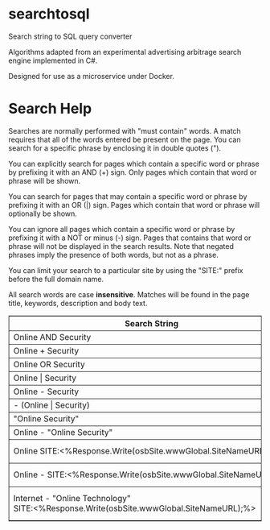 # searchtosql
Search string to SQL query converter

Algorithms adapted from an experimental advertising arbitrage search engine implemented in C#.

Designed for use as a microservice under Docker.


# Search Help

Searches are normally performed with "must contain" words. A match requires that all of the words entered be present on the page. You can search for a specific phrase by enclosing it in double quotes (").

You can explicitly search for pages which contain a specific word or phrase by prefixing it with an AND (+) sign. Only pages which contain that word or phrase will be shown.

You can search for pages that may contain a specific word or phrase by prefixing it with an OR (|) sign. Pages which contain that word or phrase will optionally be shown.

You can ignore all pages which contain a specific word or phrase by prefixing it with a NOT or minus (-) sign. Pages that contains that word or phrase will not be displayed in the search results. Note that negated phrases imply the presence of both words, but not as a phrase.

You can limit your search to a particular site by using the "SITE:" prefix before the full domain name.

All search words are case **insensitive**. Matches will be found in the page title, keywords, description and body text.

<TABLE cellpadding=3 border=1 width="90%">
<TR>
<TH>Search&nbsp;String</TH>
<TH>Results pages will contain:</TH>
</TR>
<tr>
<TD>Online AND Security</TD>
<TD>both the word <i>Online</i> and the word <i>Security</i></TD>
</tr>
<tr>
<TD>Online + Security</TD>
<TD>both the word <i>Online</i> and the word <i>Security</i></TD>
</tr>
<TR>
<TD>Online OR Security</TD>
<TD>either the word <i>Online</i> or the word <i>Security (or both)</i></TD>
</TR>
<tr>
<TD>Online | Security</TD>
<TD>either the word <i>Online</i> or the word <i>Security (or both)</i></TD>
</tr>
<tr>
<TD>Online - Security</TD>
<TD>the word <i>Online</i> and not the word <i>Security</i></TD>
</tr>
<tr>
<TD>- (Online | Security)</TD>
<TD>neither the word <i>Online</i> nor the word <i>Security</i></TD>
</tr>
<tr>
<TD>&quot;Online Security&quot;</TD>
<TD>the exact phrase <i>Online Security</i></TD>
</tr>
<tr>
<TD>Online - &quot;Online Security&quot;</TD>
<TD>the word <i>Online</i>, but not the exact phrase <i>Online Security</i></TD>
</tr>
<tr>
<TD>Online SITE:<%Response.Write(osbSite.wwwGlobal.SiteNameURL);%></TD>
<TD>the word <i>Online</i> from the site <%Response.Write(osbSite.wwwGlobal.SiteNameURL);%></TD>
</tr>
<tr>
<TD nowrap>Online - SITE:<%Response.Write(osbSite.wwwGlobal.SiteNameURL);%></TD>
<TD>the word <i>Online</i>, excluding pages from the site <%Response.Write(osbSite.wwwGlobal.SiteNameURL);%></TD>
</tr>
<tr>
<TD nowrap>Internet - "Online Technology"<br>SITE:<%Response.Write(osbSite.wwwGlobal.SiteNameURL);%></TD>
<TD>the word <i>Internet</i>, and not the phrase <i>Online Technology</i>, from the site <%Response.Write(osbSite.wwwGlobal.SiteNameURL);%></TD>
</tr>
</TABLE>


